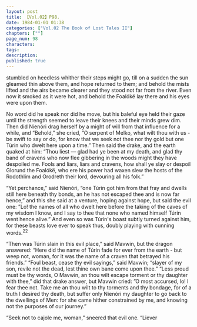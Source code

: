 ```yaml
---
layout: post
title: 【Vol.02】P98.
date: 1984-01-01 01:38
categories: ["Vol.02 The Book of Lost Tales II"]
chapters: [""]
page_num: 98
characters: 
tags: 
description: 
published: true
---
```


<p style="text-indent: 0;">
stumbled on heedless whither their steps might go, till on a sudden the sun gleamed thin above them, and hope returned to them; and behold the mists lifted and the airs became clearer and they stood not far from the river. Even now it smoked as it were hot, and behold the Foalókë lay there and his eyes were upon them.
</p>

No word did he speak nor did he move, but his baleful eye held their gaze until the strength seemed to leave their knees and their minds grew dim. Then did Nienóri drag herself by a might of will from that influence for a while, and “Behold,” she cried, ”O serpent of Melko, what wilt thou with us - be swift to say or do, for know that we seek not thee nor thy gold but one Túrin who dwelt here upon a time.” Then said the drake, and the earth quaked at him: “Thou liest — glad had ye been at my death, and glad thy band of cravens who now flee gibbering in the woods might they have despoiled me. Fools and liars, liars and cravens, how shall ye slay or despoil Glorund the Foalókë, who ere his power had waxen slew the hosts of the Rodothlim and Orodreth their lord, devouring all his folk.”

“Yet perchance,” said Nienóri, “one Túrin got him from that fray and dwells still here beneath thy bonds, an he has not escaped thee and is now far hence,” and this she said at a venture, hoping against hope, but said the evil one: ”Lo! the names of all who dwelt here before the taking of the caves of my wisdom I know, and I say to thee that none who named himself Túrin went hence alive.” And even so was Túrin's boast subtly turned against him, for these beasts love ever to speak thus, doubly playing with cunning words.<SUP>22</SUP>

“Then was Túrin slain in this evil place,” said Mavwin, but the dragon answered: “Here did the name of Túrin fade for ever from the earth - but weep not, woman, for it was the name of a craven that betrayed his friends.” “Foul beast, cease thy evil sayings,” said Mavwin; “slayer of my son, revile not the dead, lest thine own bane come upon thee.” “Less proud must be thy words, O Mavwin, an thou wilt escape torment or thy daughter with thee,” did that drake answer, but Mavwin cried: ”O most accursed, lo! I fear thee not. Take me an thou wilt to thy torments and thy bondage, for of a truth I desired thy death, but suffer only Nienóri my daughter to go back to the dwellings of Men: for she came hither constrained by me, and knowing not the purposes of our journey.”

“Seek not to cajole me, woman,” sneered that evil one. “Liever

